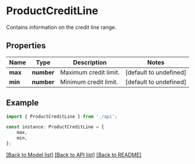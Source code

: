 # ProductCreditLine

Contains information on the credit line range.

## Properties

Name | Type | Description | Notes
------------ | ------------- | ------------- | -------------
**max** | **number** | Maximum credit limit. | [default to undefined]
**min** | **number** | Minimum credit limit. | [default to undefined]

## Example

```typescript
import { ProductCreditLine } from './api';

const instance: ProductCreditLine = {
    max,
    min,
};
```

[[Back to Model list]](../README.md#documentation-for-models) [[Back to API list]](../README.md#documentation-for-api-endpoints) [[Back to README]](../README.md)
